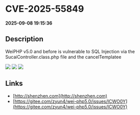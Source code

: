 # CVE-2025-55849

**2025-09-08 19:15:36**

## Description
WeiPHP v5.0 and before is vulnerable to SQL Injection via the SucaiController.class.php file and the cancelTemplatee

![](https://img.shields.io/static/v1?label=Score&message=8.4&color=red)
![](https://img.shields.io/static/v1?label=Severity&message=HIGH&color=red)
![](https://img.shields.io/static/v1?label=CWE&message=SQL&color=green)

## Links
- [http://shenzhen.com](http://shenzhen.com)
- [https://gitee.com/zyun4/wei-php5.0/issues/ICWO0Y](https://gitee.com/zyun4/wei-php5.0/issues/ICWO0Y)
